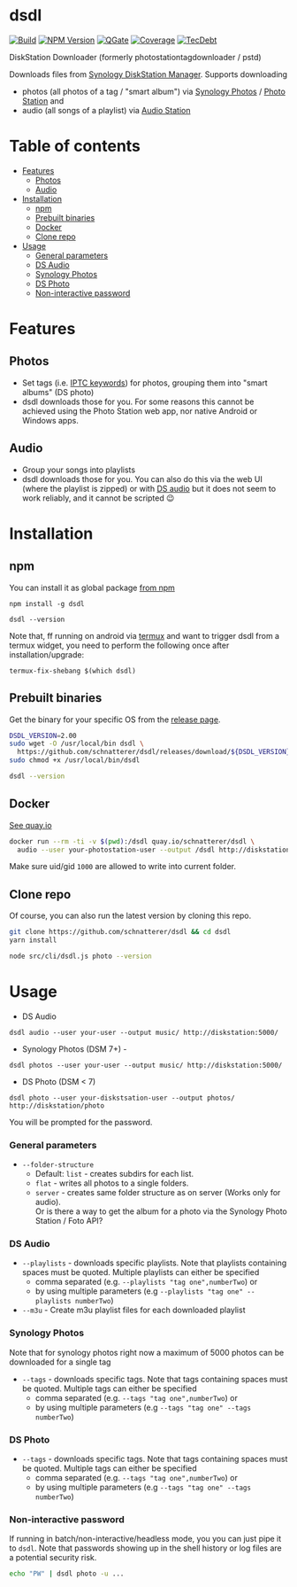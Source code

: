 dsdl
====

[![Build](https://github.com/schnatterer/dsdl/actions/workflows/build.yaml/badge.svg)](https://github.com/schnatterer/dsdl/actions/workflows/build.yaml)
[![NPM Version](http://img.shields.io/npm/v/dsdl.svg?style=flat)](https://www.npmjs.org/package/dsdl)
[![QGate](https://sonarcloud.io/api/project_badges/measure?project=info.schnatterer.dsdl&metric=alert_status)](https://sonarcloud.io/dashboard?id=info.schnatterer.dsdl)
[![Coverage](https://sonarcloud.io/api/project_badges/measure?project=info.schnatterer.dsdl&metric=coverage)](https://sonarcloud.io/dashboard?id=info.schnatterer.dsdl)
[![TecDebt](https://sonarcloud.io/api/project_badges/measure?project=info.schnatterer.dsdl&metric=sqale_index)](https://sonarcloud.io/dashboard?id=info.schnatterer.dsdl)

DiskStation Downloader (formerly photostationtagdownloader / pstd)

Downloads files from [Synology DiskStation Manager](https://www.synology.com/dsm). Supports downloading
* photos (all photos of a tag / "smart album") via [Synology Photos](https://www.synology.com/dsm/feature/photos) / [Photo Station](https://www.synology.com/dsm/feature/photo_station) and
* audio (all songs of a playlist) via [Audio Station](https://www.synology.com/dsm/feature/audio_station)


# Table of contents

<!-- Update with `doctoc --notitle README.md --maxlevel 5`. See https://github.com/thlorenz/doctoc -->
<!-- START doctoc generated TOC please keep comment here to allow auto update -->
<!-- DON'T EDIT THIS SECTION, INSTEAD RE-RUN doctoc TO UPDATE -->

- [Features](#features)
  - [Photos](#photos)
  - [Audio](#audio)
- [Installation](#installation)
  - [npm](#npm)
  - [Prebuilt binaries](#prebuilt-binaries)
  - [Docker](#docker)
  - [Clone repo](#clone-repo)
- [Usage](#usage)
    - [General parameters](#general-parameters)
    - [DS Audio](#ds-audio)
    - [Synology Photos](#synology-photos)
    - [DS Photo](#ds-photo)
    - [Non-interactive password](#non-interactive-password)

<!-- END doctoc generated TOC please keep comment here to allow auto update -->

# Features

## Photos

* Set tags (i.e. [IPTC keywords](http://www.iptc.org/std/photometadata/documentation/userguide/index.htm#!Documents/generalimagecontent.htm)) for photos, grouping them into "smart albums" (DS photo)
* dsdl downloads those for you. For some reasons this cannot be achieved using the Photo Station web app, nor native Android or Windows apps.

## Audio

* Group your songs into playlists
* dsdl downloads those for you. You can also do this via the web UI (where the playlist is zipped) or with [DS audio](https://www.synology.com/dsm/feature/audio_station#download) but it does not seem to work reliably, and it cannot be scripted 😉

# Installation

## npm

You can install it as global package [from npm](https://www.npmjs.com/package/dsdl)

```shell
npm install -g dsdl

dsdl --version
```

Note that, ff running on android via [termux](https://termux.com/) and want to trigger dsdl from a termux widget,
you need to perform the following once after installation/upgrade:

```shell
termux-fix-shebang $(which dsdl)
```

## Prebuilt binaries

Get the binary for your specific OS from the [release page](https://github.com/schnatterer/dsdl/releases).

```bash
DSDL_VERSION=2.00
sudo wget -O /usr/local/bin dsdl \
  https://github.com/schnatterer/dsdl/releases/download/${DSDL_VERSION}/dsdl-linux-x64
sudo chmod +x /usr/local/bin/dsdl

dsdl --version
```

## Docker

[See quay.io](https://quay.io/repository/schnatterer/dsdl)

```bash
docker run --rm -ti -v $(pwd):/dsdl quay.io/schnatterer/dsdl \
  audio --user your-photostation-user --output /dsdl http://diskstation/photo
```

Make sure uid/gid `1000` are allowed to write into current folder.

## Clone repo

Of course, you can also run the latest version by cloning this repo.

```bash
git clone https://github.com/schnatterer/dsdl && cd dsdl
yarn install

node src/cli/dsdl.js photo --version
```

# Usage

* DS Audio
```shell
dsdl audio --user your-user --output music/ http://diskstation:5000/
```
* Synology Photos (DSM 7+) -
```shell
dsdl photos --user your-user --output music/ http://diskstation:5000/
```
* DS Photo (DSM < 7)
```shell
dsdl photo --user your-diskstsation-user --output photos/ http://diskstation/photo
```

You will be prompted for the password.

### General parameters

* `--folder-structure`
  * Default: `list` - creates subdirs for each list.
  * `flat` - writes all photos to a single folders.
  * `server` - creates same folder structure as on server (Works only for audio).  
    Or is there a way to get the album for a photo via the Synology Photo Station / Foto API?

### DS Audio

* `--playlists` - downloads specific playlists. Note that playlists containing spaces must be quoted. Multiple playlists can either be specified
  * comma separated (e.g. `--playlists "tag one",numberTwo`) or
  * by using multiple parameters (e.g `--playlists "tag one" --playlists numberTwo`)
* `--m3u` - Create m3u playlist files for each downloaded playlist

### Synology Photos

Note that for synology photos right now a maximum of 5000 photos can be downloaded for a single tag

* `--tags` - downloads specific tags. Note that tags containing spaces must be quoted. Multiple tags can either be specified
  * comma separated (e.g. `--tags "tag one",numberTwo`) or
  * by using multiple parameters (e.g `--tags "tag one" --tags numberTwo`)

### DS Photo

* `--tags` - downloads specific tags. Note that tags containing spaces must be quoted. Multiple tags can either be specified
  * comma separated (e.g. `--tags "tag one",numberTwo`) or
  * by using multiple parameters (e.g `--tags "tag one" --tags numberTwo`)

### Non-interactive password

If running in batch/non-interactive/headless mode, you you can just pipe it to `dsdl`.
Note that passwords showing up in the shell history or log files are a potential security risk.

```bash
echo "PW" | dsdl photo -u ...
```